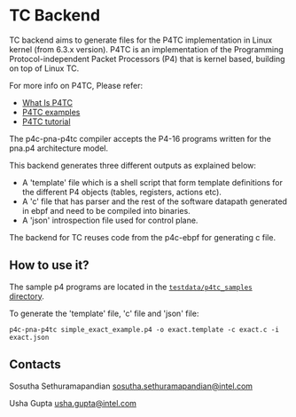 <!--!
\page tc_backend TC Backend                                                               
-->
<!-- 
Documentation Inclusion:
This README is integrated as a standalone page in the P4 compiler documentation.

Refer to the full page here: [TC Backend](https://p4lang.github.io/p4c/pr-preview/4850/tc_backend.html)
-->
<!--!
\internal
-->
# TC Backend
<!--!
\endinternal
-->

<!--!
[TOC]
-->
TC backend aims to generate files for the P4TC implementation in Linux kernel (from 6.3.x version). P4TC is an implementation of the Programming Protocol-independent Packet Processors (P4) that is kernel based, building on top of Linux TC.

For more info on P4TC, Please refer:

* [What Is P4TC](https://github.com/p4tc-dev/docs/blob/main/why-p4tc.md)
* [P4TC examples](https://github.com/p4tc-dev/p4tc-examples-pub)
* [P4TC tutorial](https://github.com/p4tc-dev/p4tc-tutorial-pub)

The p4c-pna-p4tc compiler accepts the P4-16 programs written for the pna.p4 architecture model.

This backend generates three different outputs as explained below:

* A 'template' file which is a shell script that form template definitions for the different P4 objects (tables, registers, actions etc).
* A 'c' file that has parser and the rest of the software datapath generated in ebpf and need to be compiled into binaries.
* A 'json' introspection file used for control plane.

The backend for TC reuses code from the p4c-ebpf for generating c file. 

## How to use it?

The sample p4 programs are located in the [`testdata/p4tc_samples` directory](../../testdata/p4tc_samples).

To generate the 'template' file, 'c' file and 'json' file:

    p4c-pna-p4tc simple_exact_example.p4 -o exact.template -c exact.c -i exact.json

## Contacts

Sosutha Sethuramapandian <sosutha.sethuramapandian@intel.com>

Usha Gupta <usha.gupta@intel.com>
